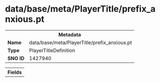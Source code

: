 <h1>data/base/meta/PlayerTitle/prefix_anxious.pt</h1><table><tr><th colspan="100%">Metadata</th></tr><tr><td><b>Name</b></td><td>data/base/meta/PlayerTitle/prefix_anxious.pt</td></tr><tr><td><b>Type</b></td><td>PlayerTitleDefinition</td></tr><tr><td><b>SNO ID</b></td><td>1427940</td></tr></table>

<table><tr><th colspan="100%">Fields</th></tr></table>

